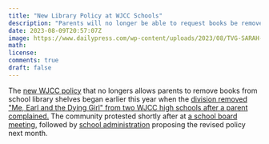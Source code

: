 ```yaml
---
title: "New Library Policy at WJCC Schools"
description: "Parents will no longer be able to request books be removed."
date: 2023-08-09T20:57:07Z
image: https://www.dailypress.com/wp-content/uploads/2023/08/TVG-SARAH-ORTEGO-0801-VA0131261523.jpg?w=1395
math: 
license: 
comments: true
draft: false
---
```


The [new WJCC policy](https://www.dailypress.com/2023/08/05/under-shadow-of-possible-split-school-board-tackles-hot-button-library-policy/) that no longers allows parents to remove books from school library shelves began earlier this year when the [division removed "Me, Earl and the Dying Girl" from two WJCC high schools after a parent complained.](https://whro.org/news/local-news/38160-williamsburg-james-city-county-schools-remove-a-book-from-libraries-for-the-first-time-following-a-parent-s-complaint) The community protested shortly after at [a school board meeting,](https://www.dailypress.com/2023/05/19/debate-over-decision-to-remove-novel-from-libraries-reaches-williamsburg-area-school-board/) followed by [school administration](https://www.dailypress.com/2023/07/14/wjcc-schools-considers-changing-policy-on-removing-books-from-school-libraries/) proposing the revised policy next month.